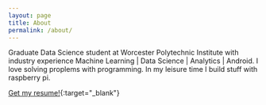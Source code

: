 ```yaml
---
layout: page
title: About
permalink: /about/
---
```


Graduate Data Science student at Worcester Polytechnic Institute with industry experience
Machine Learning | Data Science | Analytics | Android. I love solving proplems with programming. In my leisure time I build stuff with raspberry pi.

[Get my resume!](/assets/pdf/rahul_pande_resume.pdf){:target="_blank"}

<object data="/assets/pdf/rahul_pande_resume.pdf" width="800" height="1090" type='application/pdf'/>
